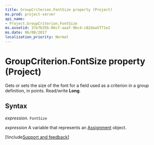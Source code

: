 ```yaml
---
title: GroupCriterion.FontSize property (Project)
ms.prod: project-server
api_name:
- Project.GroupCriterion.FontSize
ms.assetid: 37e7b35b-06cf-aaaf-9bc4-c82daa5771e1
ms.date: 06/08/2017
localization_priority: Normal
---
```



# GroupCriterion.FontSize property (Project)

Gets or sets the size of the font for a field used as a criterion in a group definition, in points. Read/write  **Long**.


## Syntax

_expression_. `FontSize`

_expression_ A variable that represents an [Assignment](./Project.Assignment.md) object.

[!include[Support and feedback](~/includes/feedback-boilerplate.md)]